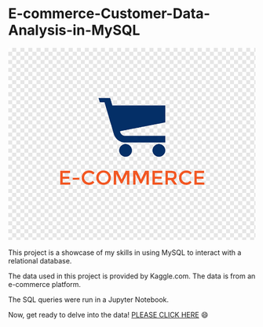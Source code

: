 # E-commerce-Customer-Data-Analysis-in-MySQL
![](E-commerce.png)


This project is a showcase of my skills in using MySQL to interact with a relational database.

The data used in this project is provided by Kaggle.com. The data is from an e-commerce platform.

The SQL queries were run in a Jupyter Notebook.

Now, get ready to delve into the data! [PLEASE CLICK HERE](https://github.com/moakwarandu/E-commerce-Customer-Data-Analysis-in-MySQL/blob/main/customer.ipynb)  😄
